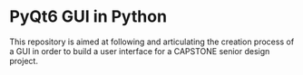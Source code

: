 # PyQt6 GUI in Python
This repository is aimed at following and articulating the creation process of a GUI in order to build a user interface for a CAPSTONE senior design project.